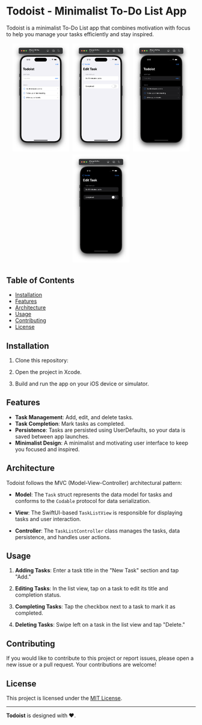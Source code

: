 # Todoist - Minimalist To-Do List App

Todoist is a minimalist To-Do List app that combines motivation with focus to help you manage your tasks efficiently and stay inspired.

<div align="center">
   <p align="center">
    <img src="Screenshots/3.png" alt="Screenshot 1"  width="30%" style="margin: 0.5%;">
    <img src="Screenshots/1.png" alt="Screenshot 2"  width="30%" style="margin: 0.5%;">
    <img src="Screenshots/4.png" alt="Screenshot 3"  width="30%" style="margin: 0.5%;">
    <img src="Screenshots/2.png" alt="Screenshot 4"  width="30%" style="margin: 0.5%;">
      </p>
</div>

## Table of Contents
- [Installation](#installation)
- [Features](#features)
- [Architecture](#architecture)
- [Usage](#usage)
- [Contributing](#contributing)
- [License](#license)

## Installation

1. Clone this repository:

2. Open the project in Xcode.

3. Build and run the app on your iOS device or simulator.

## Features

- **Task Management**: Add, edit, and delete tasks.
- **Task Completion**: Mark tasks as completed.
- **Persistence**: Tasks are persisted using UserDefaults, so your data is saved between app launches.
- **Minimalist Design**: A minimalist and motivating user interface to keep you focused and inspired.

## Architecture

Todoist follows the MVC (Model-View-Controller) architectural pattern:

- **Model**: The `Task` struct represents the data model for tasks and conforms to the `Codable` protocol for data serialization.

- **View**: The SwiftUI-based `TaskListView` is responsible for displaying tasks and user interaction.

- **Controller**: The `TaskListController` class manages the tasks, data persistence, and handles user actions.

## Usage

1. **Adding Tasks**: Enter a task title in the "New Task" section and tap "Add."

2. **Editing Tasks**: In the list view, tap on a task to edit its title and completion status.

3. **Completing Tasks**: Tap the checkbox next to a task to mark it as completed.

4. **Deleting Tasks**: Swipe left on a task in the list view and tap "Delete."

## Contributing

If you would like to contribute to this project or report issues, please open a new issue or a pull request. Your contributions are welcome!

## License

This project is licensed under the [MIT License](LICENSE).

---

**Todoist** is designed with ❤️.
